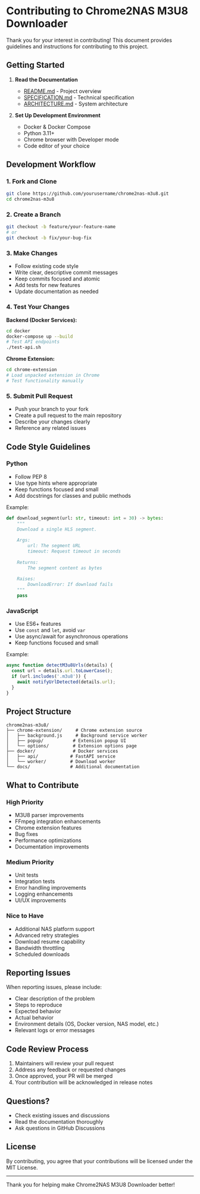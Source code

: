 # Contributing to Chrome2NAS M3U8 Downloader

Thank you for your interest in contributing! This document provides guidelines and instructions for contributing to this project.

## Getting Started

1. **Read the Documentation**
   - [README.md](README.md) - Project overview
   - [SPECIFICATION.md](SPECIFICATION.md) - Technical specification
   - [ARCHITECTURE.md](ARCHITECTURE.md) - System architecture

2. **Set Up Development Environment**
   - Docker & Docker Compose
   - Python 3.11+
   - Chrome browser with Developer mode
   - Code editor of your choice

## Development Workflow

### 1. Fork and Clone
```bash
git clone https://github.com/yourusername/chrome2nas-m3u8.git
cd chrome2nas-m3u8
```

### 2. Create a Branch
```bash
git checkout -b feature/your-feature-name
# or
git checkout -b fix/your-bug-fix
```

### 3. Make Changes
- Follow existing code style
- Write clear, descriptive commit messages
- Keep commits focused and atomic
- Add tests for new features
- Update documentation as needed

### 4. Test Your Changes

**Backend (Docker Services):**
```bash
cd docker
docker-compose up --build
# Test API endpoints
./test-api.sh
```

**Chrome Extension:**
```bash
cd chrome-extension
# Load unpacked extension in Chrome
# Test functionality manually
```

### 5. Submit Pull Request
- Push your branch to your fork
- Create a pull request to the main repository
- Describe your changes clearly
- Reference any related issues

## Code Style Guidelines

### Python
- Follow PEP 8
- Use type hints where appropriate
- Keep functions focused and small
- Add docstrings for classes and public methods

Example:
```python
def download_segment(url: str, timeout: int = 30) -> bytes:
    """
    Download a single HLS segment.
    
    Args:
        url: The segment URL
        timeout: Request timeout in seconds
        
    Returns:
        The segment content as bytes
        
    Raises:
        DownloadError: If download fails
    """
    pass
```

### JavaScript
- Use ES6+ features
- Use `const` and `let`, avoid `var`
- Use async/await for asynchronous operations
- Keep functions focused and small

Example:
```javascript
async function detectM3u8Urls(details) {
  const url = details.url.toLowerCase();
  if (url.includes('.m3u8')) {
    await notifyUrlDetected(details.url);
  }
}
```

## Project Structure

```
chrome2nas-m3u8/
├── chrome-extension/     # Chrome extension source
│   ├── background.js     # Background service worker
│   ├── popup/           # Extension popup UI
│   └── options/         # Extension options page
├── docker/              # Docker services
│   ├── api/            # FastAPI service
│   └── worker/         # Download worker
└── docs/               # Additional documentation
```

## What to Contribute

### High Priority
- M3U8 parser improvements
- FFmpeg integration enhancements
- Chrome extension features
- Bug fixes
- Performance optimizations
- Documentation improvements

### Medium Priority
- Unit tests
- Integration tests
- Error handling improvements
- Logging enhancements
- UI/UX improvements

### Nice to Have
- Additional NAS platform support
- Advanced retry strategies
- Download resume capability
- Bandwidth throttling
- Scheduled downloads

## Reporting Issues

When reporting issues, please include:
- Clear description of the problem
- Steps to reproduce
- Expected behavior
- Actual behavior
- Environment details (OS, Docker version, NAS model, etc.)
- Relevant logs or error messages

## Code Review Process

1. Maintainers will review your pull request
2. Address any feedback or requested changes
3. Once approved, your PR will be merged
4. Your contribution will be acknowledged in release notes

## Questions?

- Check existing issues and discussions
- Read the documentation thoroughly
- Ask questions in GitHub Discussions

## License

By contributing, you agree that your contributions will be licensed under the MIT License.

---

Thank you for helping make Chrome2NAS M3U8 Downloader better!

